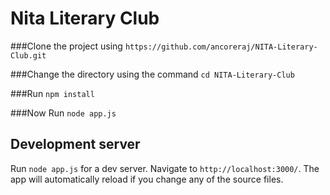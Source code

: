 # Nita Literary Club

###Clone the project using `https://github.com/ancoreraj/NITA-Literary-Club.git`

###Change the directory using the command `cd NITA-Literary-Club`

###Run `npm install`

###Now Run `node app.js`

## Development server

Run `node app.js` for a dev server. Navigate to `http://localhost:3000/`. The app will automatically reload if you change any of the source files.
